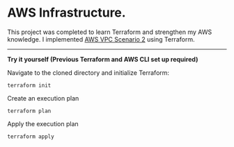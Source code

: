 # AWS Infrastructure.

This project was completed to learn Terraform and strengthen my AWS knowledge. I implemented [AWS VPC Scenario 2](https://docs.aws.amazon.com/vpc/latest/userguide/VPC_Scenario2.html) using Terraform.

---

**Try it yourself (Previous Terraform and AWS CLI set up required)**

Navigate to the cloned directory and initialize Terraform:

```shell
terraform init
```

Create an execution plan

```shell
terraform plan
```

Apply the execution plan

```shell
terraform apply
```

